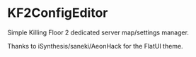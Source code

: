 # KF2ConfigEditor

Simple Killing Floor 2 dedicated server map/settings manager.

Thanks to iSynthesis/saneki/AeonHack for the FlatUI theme.
